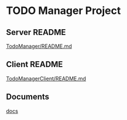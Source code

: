 # TODO Manager Project

## Server README

[TodoManager/README.md](./TodoManager/README.md)

## Client README

[TodoManagerClient/README.md](./TodoManagerClient/README.md)

## Documents

[docs](./docs)
